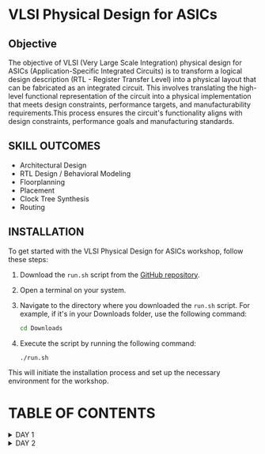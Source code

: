 # VLSI Physical Design for ASICs

## Objective
The objective of VLSI (Very Large Scale Integration) physical design for ASICs (Application-Specific Integrated Circuits) is to transform a logical design description (RTL - Register Transfer Level) into a physical layout that can be fabricated as an integrated circuit. This involves translating the high-level functional representation of the circuit into a physical implementation that meets design constraints, performance targets, and manufacturability requirements.This process ensures the circuit's functionality aligns with design constraints, performance goals and manufacturing standards.

## SKILL OUTCOMES


+ Architectural Design
+ RTL Design / Behavioral Modeling
+ Floorplanning
+ Placement
+ Clock Tree Synthesis
+ Routing

## INSTALLATION

To get started with the VLSI Physical Design for ASICs workshop, follow these steps:

1. Download the `run.sh` script from the [GitHub repository](https://github.com/kunalg123/riscv_workshop_collaterals/blob/master/run.sh).

2. Open a terminal on your system.

3. Navigate to the directory where you downloaded the `run.sh` script. For example, if it's in your Downloads folder, use the following command:

    ```sh
    cd Downloads
    ```

4. Execute the script by running the following command:

    ```sh
    ./run.sh
    ```

This will initiate the installation process and set up the necessary environment for the workshop.



# TABLE OF CONTENTS

<details>
<summary>DAY 1 </summary>
<br>

	
## DAY 1 
**Introduction to RISCV ISA and GNU Compiler Toolchain**
+ Introduction to Basic Keywords
  - [Introduction](#introduction)
  - [From Apps to Hardware](#from-apps-to-hardware)
  - [Detail Description of Course Content](#detail-description-of-course-content)

+ Labwork for RISCV Toolchain
  - [C Program](#c-program)
  - [RISCV GCC Compiler and Dissemble](#riscv-gcc-compiler-and-dissemble)
  - [Spike Simulation and Debug](#spike-simulation-and-debug)

+ Integer Number Representation  
  - [64-bit Unsigned Numbers](#64-bit-unsigned-numbers)
  - [64-bit Signed Numbers](#64-bit-signed-numbers)
  - [Labwork For Signed and Unsigned Numbers](#labwork-for-signed-and-unsigned-numbers)

# Introduction to Basic Keywords
## Introduction
- **ISA (Instruction Set Archhitecture)**
  - ISA defines the interface between a computer's hardware and its software, specifically how the processor and its components interact with the software instructions that drive the execution of tasks.
  - It encompasses a set of instructions, addressing modes, data types, registers, memory organization, and the mechanisms for executing and managing instructions.

- **RISC-V (Reduced Instruction Set Computing - Five)(https://www.riscv.org/)**.
  - It is an open-source Instruction Set Architecture (ISA) that has gained significant attention and adoption in the world of computer architecture and semiconductor design.
  - RISC architectures simplify the instruction set by focusing on a smaller set of instructions, each of which can be executed in a single clock cycle. This approach usually leads to faster execution of individual instructions. 

![image](https://github.com/ShreyasSAdmar/PES_ASIC/assets/85454575/a8915f6d-38e4-4339-8729-8b407817ddde)


## From Apps to Hardware
1. **Apps:** Application software, often referred to simply as "applications" or "apps," is a type of computer software that is designed to perform specific tasks or functions for end-users.
   
2. **System software:** System software refers to a category of computer software that acts as an intermediary between the hardware components of a computer system and the user-facing application software. It provides essential services, manages hardware resources, and enables the execution of application programs. System software plays a critical role in maintaining the overall functionality, security, and performance of a computer system.'

3. **Operating System:** The operating system is a fundamental piece of software that manages hardware resources and provides various services for both users and application programs. It controls tasks such as memory management, process scheduling, file system management, and user interface interaction. Examples of operating systems include Microsoft Windows, macOS, Linux, and Android.

4. **Compiler:** A compiler is a type of software tool that translates high-level programming code written by developers into assembly-level language.

5. **Assembler:** An assembler is a software tool that translates assembly language code into machine code or binary code that can be directly executed by a computer's processor.

6. **RTL:** RTL serves as an abstraction level in the design process that represents the behavior of a digital circuit in terms of registers and the operations that transfer data between them.

7. **Hardware:** Hardware refers to the physical components of a computer system or any electronic device. It encompasses all the tangible parts that make up a computing or electronic device and enable it to perform various tasks.

## Detail Description of Course Content

**Pseudo Instructions:** Pseudo-instructions are used to simplify programming, improve code readability, and reduce the number of explicit instructions a programmer needs to write. They are especially useful for common programming patterns that involve multiple instructions.
`Ex: li, mv`.

**Base Integer Instructions:** The term "base integer instructions" refers to the fundamental set of instructions that form the foundation for performing basic arithmetic, logical, and data movement operations.
`Ex: add, sub, and, or, xor, sll`.

**Multiply Extension Intructions:** The RISC-V architecture includes a set of multiply and multiply-accumulate (MAC) extension instructions that enhance the instruction set to perform efficient multiplication and multiplication-accumulate operations.
`Ex: mul, mulh, mulhu, mulhsu`.

**Single and Double Precision Floating Point Extension:** The RISC-V architecture includes floating-point extensions that provide support for both single-precision (32-bit) and double-precision (64-bit) floating-point arithmetic operations. These extensions are often referred to as the "F" and "D" extensions, respectively. Floating-point arithmetic is essential for handling real numbers with fractional parts and for performing accurate calculations involving decimal values.

**Application Binary Interface:** ABI stands for "Application Binary Interface." It is a set of rules and conventions that govern how software components interact with each other at the binary level. The ABI defines various aspects of program execution, including how function calls are made, how parameters are passed and returned, how memory is allocated and managed, and more.

**Memory Allocation and Stack Pointer** 
- Memory allocation refers to the process of assigning and managing memory segments for various data structures, variables, and objects used by a program. It involves allocating memory space from the system's memory pool and releasing it when it is no longer needed to prevent memory leaks.
- The stack pointer is a register used by a program to keep track of the current position of the program's execution on the call stack. 

# Labwork for RISCV Toolchain
## C Program
+ C program to compute sum of first n numbers using leafpad text editor.

`leafpad sum1ton.c`
``` c
#include<stdio.h>

int main()
{
        int i,sum =0, n;
	printf("Enter value of n = \t");
	scanf("%d",&n);
	for (i=1;i<=n;i++)
	{
		sum = sum + i;
	}
	printf("Sum of numbers from 1 to %d is %d \n",n,sum);
	return 0;
}
```

 + The program is compiled using the following commands.
     ```sh
       gcc sumton.c
    ```
     ``` sh
   .\a.out
     ```

![image](https://github.com/ShreyasSAdmar/PES_ASIC/assets/85454575/8b129102-4e2b-49dd-97d9-d280df397cac)

## RISCV GCC Compiler and Dissemble

+ To compile the C program using the riscv compiler, the following command is used.

  ```sh
  riscv64-unknown-elf-gcc -O1 -mabi=lp64 -march=rv64i -o sum1ton.o sum1ton.c
  ```

+ Using the following command
  ```sh
  ls -ltr sum1ton.c
  ```
   we can check that the object file is created.

![image](https://github.com/ShreyasSAdmar/PES_ASIC/assets/85454575/708b149d-35f3-49c7-9437-69da6d298fe6)


+ To get the dissembled ALP code for the C program, the following command is used.

  ```sh
   riscv64-unknown-elf-objdump -d sum1ton.o | less
  ```

+ In order to view the main section, type
  ```sh
  /main
  ```

![image](https://github.com/ShreyasSAdmar/PES_ASIC/assets/85454575/f53759e7-e001-4167-9d6d-139b4004a4cf)

+ To count the number of instructions, subtract the next address (0x1ec) from main adress(0x184) and divide by four (byte addressed).

Here, since we used -O1 optimisation, the number of instructions are 26.

When we use -Ofast optimisation, the number of instructions have been reduced to 24.

![image](https://github.com/ShreyasSAdmar/PES_ASIC/assets/85454575/56990654-3710-4d3c-968a-814ba229d316)

- -Onumber : level of optimisation required
- -mabi : specifies the ABI (Application Binary Interface) to be used during code generation according to the requirements
- -march : specifies target architecture

In order to view the different options available for these fields, use the following commands

go to the directory where riscv64-unkonwn-elf is present

- -O1 : ``` riscv64-unkonwn-elf --help=optimizer```
- -mabi : ```riscv64-unknown-elf-gcc --target-help```
- -march : ```riscv64-unknown-elf-gcc --target-help```

For different instances,
- use the command ```riscv64-unknown-elf-objdump -d 1_to_N.o | less```
- use ``` /instance``` to search for an instance 
- press ENTER
- press ```n``` to search next occurance
- press ```N``` to search for previous occurance. 
- use ```esc :q``` to quit


## Spike Simulation and Debug

+ ```sh
  spike pk sum1ton.o
  ```
  is used to run the assembly code, tocheck whether the instructions produced are right to give the correct output.

![image](https://github.com/ShreyasSAdmar/PES_ASIC/assets/85454575/74178c2d-c14c-443b-af6a-9dec4a5f276f)


+ ```sh
  spike -d pk sum1ton.o
  ```
  is used for debugging.

+ Some commands for debugging:

- `until pc 0 100b0` is used to run all the instructions till the instruction at 100b0 , here main.
- press ENTER to run the instructions line by line.
- `reg 0 a2`  to check content of register a2 0th core
- q : to quit the debug process

# Integer Number Representation 

## 64-Bit Unsigned Numbers
- Unsigned numbers, also known as non-negative numbers, are numerical values that represent magnitudes without indicating direction or sign.
- Range: [0, (2^n)-1 ]

## 64-Bit Signed Numbers
- Signed numbers are numerical values that can represent both positive and negative magnitudes, along with zero.
- Range : Positive : [0 , 2^(n-1)-1]
          Negative : [-1 to 2^(n-1)]
 
## Labwork For Signed and Unsigned Numbers

+ C program to return the maximum and minimum values of 64bit unsigned numbers.

`unsigned.c`

``` c
#include <stdio.h>
#include <math.h>

int main(){
	unsigned long long int max = (unsigned long long int) (pow(2,64) -1);
	unsigned long long int min = (unsigned long long int) (pow(2,64) *(-1));
	printf("Smallest number represented by unsigned 64-bit integer = %llu\n",min);
	printf("Biggest number represented by unsigned 64-bit integer = %llu\n",max);
	return 0;
}
```
![image](https://github.com/ShreyasSAdmar/PES_ASIC/assets/85454575/f309500b-e718-42e0-b422-637a2d4d0405)



+ C program to return the maximum and minimum values of 64bit signed numbers.
  
`signed.c`

``` c
#include <stdio.h>
#include <math.h>

int main(){
	long long int max = (long long int) (pow(2,63) -1);
	long long int min = (long long int) (pow(2,63) *(-1));
	printf("Smallest number represented by signed 64-bit integer is %lld\n",min);
	printf("Largest number represented by signed 64-bit integer is %lld\n",max);
	return 0;
}
}
```
![image](https://github.com/ShreyasSAdmar/PES_ASIC/assets/85454575/eb0403ad-4b3c-4bd0-a84f-beb5d1467c46)
</details>

<details>
<summary>DAY 2 </summary>
<br>
	
## DAY 2 
**Introduction to ABI and Basic Verification Flow**
+ Application Binary Interface
  - [Introduction to ABI](#introduction-to-abi)
  - [Memory Allocation for Double Words](#memory-allocation-for-double-words)
  - [Load Add and Store Instructions](#load-add-and-store-instructions)
  - [32-Registers and their ABI Names](#32-registers-and-their-abi-names)

+ Labwork using ABI Function Calls
  - [Algorithm for C Program using ASM](#algorithm-for-c-program-using-asm)
  - [Review ASM Function Calls](#review-asm-function-calls)
  - [Simulate C Program using Function Call](#simulate-c-program-using-function-call)

+ Basic Verification Flow using iverilog
  - [Lab to run C Program on RISC-V CPU](#lab-to-run-c-program-on-risc-v-cpu) 

# Application Binary Interface

## Introduction to ABI

+ An Application Binary Interface (ABI) is a set of rules and conventions that dictate how binary code interacts with and communicates with other binary code, typically at the level of machine code or compiled code. In simpler terms, it defines the interface between two software components or systems that are written in different programming languages, compiled by different compilers, or running on different hardware architectures.
+ The ABI is crucial for enabling interoperability between different software components, such as different libraries, object files, or even entire programs. It allows components compiled independently and potentially on different platforms to work seamlessly together by adhering to a common set of rules for communication and data representation.
  
## Memory Allocation for Double Words

64-bit number (or any multi-byte value) can be loaded into memory in little-endian or big-endian. It involves understanding the byte order and arranging the bytes accordingly
1. **Little-Endian:**
In little-endian representation, you store the least significant byte (LSB) at the lowest memory address and the most significant byte (MSB) at the highest memory address.

2. **Big-Endian:**
In big-endian representation, you store the most significant byte (MSB) at the lowest memory address and the least significant byte (LSB) at the highest memory address.

#### For example, consider the 64-bit hexadecimal value 0x0123456789ABCDEF. 
+ In Little-Endian representation, it would be stored as follows in memory:

<img width="454" alt="image" src="https://github.com/ShreyasSAdmar/PES_ASIC/assets/85454575/03377ed7-b513-4573-9eac-947e761b7fec">

+ In Big-Endian representation, it would be stored as follows in memory:

<img width="454" alt="image" src="https://github.com/ShreyasSAdmar/PES_ASIC/assets/85454575/9a88bbcd-1a1d-465d-89da-33eeefcf397c">

+ Comparision:
  
<img width="454" alt="image" src="https://github.com/ShreyasSAdmar/PES_ASIC/assets/85454575/a8230e0f-86ef-4674-a4a3-0ac16a9275a9">


## Load Add and Store Instructions

Load, Add, and Store instructions are fundamental operations in computer architecture and assembly programming. They are often used to manipulate data within a computer's memory and registers.
1. **Load Instructions:**
Load instructions are used to transfer data from memory to registers. They allow you to fetch data from a specified memory address and place it into a register for further processing.

Example `ld x6, 8(x5)`

In this Example
- `ld` is the load double-word instruction.
- `x6` is the destination register.
- `8(x5)` is the memory address pointed to by register `x5` (base address + offset).
  
2. **Store Instructions:**
Store instructions are used to write data from registers into memory.They store values from registers into memory addresses

Example `sd x8, 8(x9)`

In this Example
- `sd` is the store double-word instruction.
- `x8` is the source register.
- `8(x9)` is the memory address pointed to by register `x9` (base address + offset).

3. Add Instructions:
  Add instructions are used to perform addition operations on registers. They add the values of two source registers and store the result in a destination register.

Example `add x9, x10, x11`

In this Example
- `add` is the add instruction.
- `x9` is the destination register.
- `x10` and `x11` are the source registers.

<img width="430" alt="image" src="https://github.com/ShreyasSAdmar/PES_ASIC/assets/85454575/ca248b1e-2374-4b3d-8db2-81c55949671a">
  

## 32-Registers and their ABI Names

The choice of the number of registers in a processor's architecture, such as the RISC-V RV64 architecture with its 32 general-purpose registers, involves a trade-off between various factors. While modern processors can have more registers but increasing the number of registers could lead to larger instructions, which would take up more memory and potentially slow down instruction fetch and decode.
#### ABI Names
ABI names for registers serve as a standardized way to designate the purpose and usage of specific registers within a software ecosystem. These names play a critical role in maintaining compatibility, optimizing code generation, and facilitating communication between different software components. 

<img width="430" alt="image" src="https://github.com/ShreyasSAdmar/PES_ASIC/assets/85454575/7cacd6c6-c1c6-40a4-a1af-1c686662bc34">

# Labwork using ABI Function Calls

## Algorithm for C Program using ASM

- Incorporating assembly language code into a C program can be done using inline assembly or by linking separate assembly files with your C code.
- When you call an assembly function from your C code, the C calling convention is followed, including pushing arguments onto the stack or passing them in registers as required.
- The program executes the assembly function, following the assembly instructions you've provided.

  <img width="430" alt="image" src="https://github.com/ShreyasSAdmar/PES_ASIC/assets/85454575/60608708-b7b9-4e50-a265-d7cf1151d85d">

## Review ASM Function Calls
- We wrote C code in one file and your assembly code in a separate file.
- In the assembly file, we declared assembly functions with appropriate signatures that match the calling conventions of your platform.

**C Program**
`1tonmod.c`
  ``` c
  #include <stdio.h>
  
extern int load(int x, int y);
  
int main()
{
	int count,result = 0;
	printf("Enter value of  n : \t");
	scanf("%d",&count);
    	result = load(0x0, count+1);
	printf("Sum of numbers from 1 to %d is %d\n",count, result);
}
```
**Asseembly File**
`load.s`
``` s
.section .text
.global load
.type load, @function

load:	add a4, a0, zero
	add a2, a0, a1
	add a3, a0, zero

loop:	add a4, a3, a4
	addi a3, a3, 1
	blt a3, a2, loop
	add a0, a4, zero
	ret
```
<img width="430" alt="image" src="https://github.com/ShreyasSAdmar/PES_ASIC/assets/85454575/d13a3a8c-096c-42a5-afef-d2e148559a40">

## Simulate C Program using Function Call

**Compilation and Execution:** 
+ To compile C code and Asseembly file use the command
```sh
`riscv64-unknown-elf-gcc -O1 -mabi=lp64 -march=rv64i -o 1tonmod.o 1tonmod.c load.s` 
```

+this would generate object file `1tonmod.o`.

+ To execute the object file run the command 

```sh
spike pk 1tonmod.o
```

![image](https://github.com/ShreyasSAdmar/PES_ASIC/assets/85454575/f19cd29c-f487-4cb8-acd6-6434884ce923)

+ For the assembly code, use the command 
```sh
riscv64-unknown-elf-objdump -d 1tonmod.o |less
```
![image](https://github.com/ShreyasSAdmar/PES_ASIC/assets/85454575/e76f4e4e-f35c-4bac-a6ca-f269b90b5c36)

# Basic Verification Flow using iverilog

## Lab to run C Program on RISC-V CPU

 - RISC-V CPU is written in verilog
 - C Program is converted to hex file and loaded in memoery
 - Memory is read by the CPU and processes its contents
 - Output is displayed by CPU

   ![Screenshot_20230822_194436_Chrome](https://github.com/ShreyasSAdmar/PES_ASIC/assets/85454575/7a457416-45d3-4812-b397-1eec2cc289f8)

+ Type the following command in the terminal to download some basic labs
```sh
git clone https://github.com/kunalg123/riscv_workshop_collaterals.git
```

+ Move to risv_workshop_collaterals directory using `cd riscv_workshop_collaterals`
+ The command `ls -ltr` lists the files in the directory.
+ Move to labs using `cd labs`
+ "picorv32.v" is one of the risc-v CPU's. Use `vim picorv32.v` or `less picorv32.v` to open it to see the verilog codes. Press q to quit.

  ![image](https://github.com/ShreyasSAdmar/PES_ASIC/assets/85454575/9aada571-356d-4cea-841e-c7ff2eb6361c)

+ Use `vim testbench.v` to look at the testbench
+ To run use the following command
  ```sh
  chmod 777 rv32im.sh
  ./rv32im.sh
  ```
![image](https://github.com/ShreyasSAdmar/PES_ASIC/assets/85454575/6ef87618-6a71-433d-8de2-38c51a9976e7)

+ Type `ls -ltr` and then `vim firmware.hex` command to see the hex file created.
+ `vim firmware32.hex` to look at the bitstream.
  
</details>
